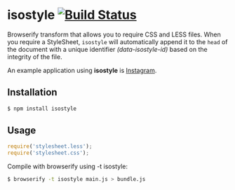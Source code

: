 # isostyle [![Build Status](https://travis-ci.org/iiegor/isostyle.svg?branch=master)](https://travis-ci.org/iiegor/isostyle)

Browserify transform that allows you to require CSS and LESS files.
When you require a StyleSheet, ``isostyle`` will automatically append it to the ``head`` of the document with a unique identifier *(data-isostyle-id)* based on the integrity of the file.

An example application using **isostyle** is [Instagram](https://instagram.com/).

## Installation

```sh
$ npm install isostyle
```

## Usage

```js
require('stylesheet.less');
require('stylesheet.css');
```

Compile with browserify using -t isostyle:

```sh
$ browserify -t isostyle main.js > bundle.js
```
